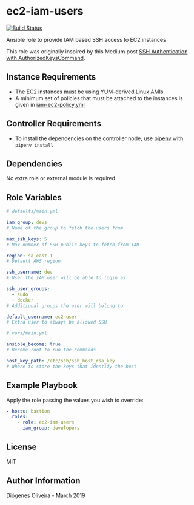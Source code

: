 # ec2-iam-users

[![Build Status](https://travis-ci.org/diogenes1oliveira/ec2-iam-users.svg?branch=master)](https://travis-ci.org/diogenes1oliveira/ec2-iam-users)

Ansible role to provide IAM based SSH access to EC2 instances

This role was originally inspired by this Medium post
[SSH Authentication with AuthorizedKeysCommand](https://medium.com/@jryancanty/just-in-time-ssh-provisioning-7b20d9736a07).

## Instance Requirements

- The EC2 instances must be using YUM-derived Linux AMIs.
- A minimum set of policies that must be attached to the instances is given in
  [iam-ec2-policy.yml](files/iam-ec2-policy.yml)

## Controller Requirements

- To install the dependencies on the controller node, use [pipenv](https://github.com/pypa/pipenv)
  with `pipenv install`

## Dependencies

No extra role or external module is required.

## Role Variables

```yaml
# defaults/main.yml

iam_group: devs
# Name of the group to fetch the users from

max_ssh_keys: 5
# Max number of SSH public keys to fetch from IAM

region: sa-east-1
# Default AWS region

ssh_username: dev
# User the IAM user will be able to login as

ssh_user_groups:
  - sudo
  - docker
# Additional groups the user will belong to

default_username: ec2-user
# Extra user to always be allowed SSH
```

```yaml
# vars/main.yml

ansible_become: true
# Become root to run the commands

host_key_path: /etc/ssh/ssh_host_rsa_key
# Where to store the keys that identify the host
```

## Example Playbook

Apply the role passing the values you wish to override:

```yaml
- hosts: bastion
  roles:
    - role: ec2-iam-users
      iam_group: developers
```

## License

MIT

## Author Information

Diógenes Oliveira - March 2019
